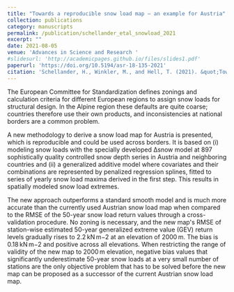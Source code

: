```yaml
---
title: "Towards a reproducible snow load map – an example for Austria"
collection: publications
category: manuscripts
permalink: /publication/schellander_etal_snowload_2021
excerpt: ""
date: 2021-08-05
venue: 'Advances in Science and Research '
#slidesurl: 'http://academicpages.github.io/files/slides1.pdf'
paperurl: 'https://doi.org/10.5194/asr-18-135-2021'
citation: 'Schellander, H., Winkler, M., and Hell, T. (2021). &quot;Towards a reproducible snow load map – an example for Austria.&quot; <i>dv. Sci. Res., 18, 135–144.</i>.'
---
```


The European Committee for Standardization defines zonings and calculation criteria for different European regions to assign snow loads for structural design. In the Alpine region these defaults are quite coarse; countries therefore use their own products, and inconsistencies at national borders are a common problem.

A new methodology to derive a snow load map for Austria is presented, which is reproducible and could be used across borders. It is based on (i) modeling snow loads with the specially developed Δsnow model at 897 sophistically quality controlled snow depth series in Austria and neighboring countries and (ii) a generalized additive model where covariates and their combinations are represented by penalized regression splines, fitted to series of yearly snow load maxima derived in the first step. This results in spatially modeled snow load extremes.

The new approach outperforms a standard smooth model and is much more accurate than the currently used Austrian snow load map when compared to the RMSE of the 50-year snow load return values through a cross-validation procedure. No zoning is necessary, and the new map's RMSE of station-wise estimated 50-year generalized extreme value (GEV) return levels gradually rises to 2.2 kN m−2 at an elevation of 2000 m. The bias is 0.18 kN m−2 and positive across all elevations. When restricting the range of validity of the new map to 2000 m elevation, negative bias values that significantly underestimate 50-year snow loads at a very small number of stations are the only objective problem that has to be solved before the new map can be proposed as a successor of the current Austrian snow load map.